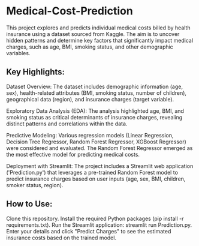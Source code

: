 # Medical-Cost-Prediction

This project explores and predicts individual medical costs billed by health insurance using a dataset sourced from Kaggle. The aim is to uncover hidden patterns and determine key factors that significantly impact medical charges, such as age, BMI, smoking status, and other demographic variables.

## Key Highlights:

Dataset Overview: The dataset includes demographic information (age, sex), health-related attributes (BMI, smoking status, number of children), geographical data (region), and insurance charges (target variable).

Exploratory Data Analysis (EDA): The analysis highlighted age, BMI, and smoking status as critical determinants of insurance charges, revealing distinct patterns and correlations within the data.

Predictive Modeling: Various regression models (Linear Regression, Decision Tree Regressor, Random Forest Regressor, XGBoost Regressor) were considered and evaluated. The Random Forest Regressor emerged as the most effective model for predicting medical costs.

Deployment with Streamlit: The project includes a Streamlit web application ('Prediction.py') that leverages a pre-trained Random Forest model to predict insurance charges based on user inputs (age, sex, BMI, children, smoker status, region).

## How to Use:

Clone this repository.
Install the required Python packages (pip install -r requirements.txt).
Run the Streamlit application: streamlit run Prediction.py.
Enter your details and click "Predict Charges" to see the estimated insurance costs based on the trained model.

